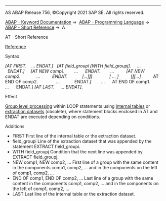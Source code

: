   

* * *

AS ABAP Release 756, ©Copyright 2021 SAP SE. All rights reserved.

[ABAP - Keyword Documentation](https://help.sap.com/doc/abapdocu_756_index_htm/7.56/en-US/abenabap.htm) →  [ABAP - Programming Language](https://help.sap.com/doc/abapdocu_756_index_htm/7.56/en-US/abenabap_reference.htm) →  [ABAP - Short Reference](https://help.sap.com/doc/abapdocu_756_index_htm/7.56/en-US/abenabap_shortref.htm) →  A

AT - Short Reference

[Reference](https://help.sap.com/doc/abapdocu_756_index_htm/7.56/en-US/abapat_itab.htm)

Syntax

*\[*AT FIRST.
   ...
ENDAT.*\]*
  *\[*AT field\_groupi *\[*WITH field\_groupj*\]*.
    ...
  ENDAT.*\]*
    *\[*AT NEW comp1.
       ...
     ENDAT.
       ...
         *\[*AT NEW comp2.
            ...
         ENDAT.
           *\[*...*\]**\]**\]*
             *\[* ... *\]*
         *\[**\[**\[*...*\]*
         AT END OF comp2.
              ...
           ENDAT.*\]*
       ...
     AT END OF comp1.
       ...
     ENDAT.*\]*
*\[*AT LAST.
    ...
ENDAT*\]*.

Effect

[Group level processing](https://help.sap.com/doc/abapdocu_756_index_htm/7.56/en-US/abengroup_level_processing_glosry.htm "Glossary Entry") within LOOP statements using [internal tables](https://help.sap.com/doc/abapdocu_756_index_htm/7.56/en-US/abapat_itab.htm) or [extraction datasets](https://help.sap.com/doc/abapdocu_756_index_htm/7.56/en-US/abapat_extract.htm) (obsolete), where statement blocks enclosed in AT and ENDAT are executed depending on conditions.

Additions

-   FIRST
    First line of the internal table or the extraction dataset.
-   field\_groupi
    Line of the extraction dataset that was appended by the statement EXTRACT field\_groupi.
-   WITH field\_groupj
    Condition that the next line was appended by EXTRACT field\_groupj.
-   NEW comp1, NEW comp2, ...
    First line of a group with the same content in the components comp1, comp2, ... and in the components on the left of comp1, comp2, ...
-   END OF comp1, END OF comp2, ...
    Last line of a group with the same content in the components comp1, comp2, ... and in the components on the left of comp1, comp2, ...
-   LAST
    Last line of the internal table or the extraction dataset.